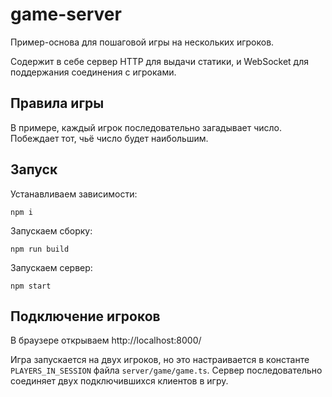 # game-server

Пример-основа для пошаговой игры на нескольких игроков.

Содержит в себе сервер HTTP для выдачи статики, и WebSocket для поддержания соединения с игроками.

## Правила игры

В примере, каждый игрок последовательно загадывает число. Побеждает тот, чьё число будет наибольшим.

## Запуск

Устанавливаем зависимости:
```
npm i
```

Запускаем сборку:
```
npm run build
```

Запускаем сервер:
```
npm start
```

## Подключение игроков

В браузере открываем http://localhost:8000/

Игра запускается на двух игроков, но это настраивается в константе `PLAYERS_IN_SESSION` файла `server/game/game.ts`. Сервер последовательно соединяет двух подключившихся клиентов в игру.
